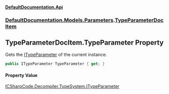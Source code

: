 #### [DefaultDocumentation.Api](index.md 'index')
### [DefaultDocumentation.Models.Parameters](index.md#DefaultDocumentation.Models.Parameters 'DefaultDocumentation.Models.Parameters').[TypeParameterDocItem](TypeParameterDocItem.md 'DefaultDocumentation.Models.Parameters.TypeParameterDocItem')

## TypeParameterDocItem.TypeParameter Property

Gets the [ITypeParameter](https_//github.com/icsharpcode/ILSpy 'ICSharpCode.Decompiler.TypeSystem.ITypeParameter') of the current instance.

```csharp
public ITypeParameter TypeParameter { get; }
```

#### Property Value
[ICSharpCode.Decompiler.TypeSystem.ITypeParameter](https_//docs.microsoft.com/en-us/dotnet/api/ICSharpCode.Decompiler.TypeSystem.ITypeParameter 'ICSharpCode.Decompiler.TypeSystem.ITypeParameter')